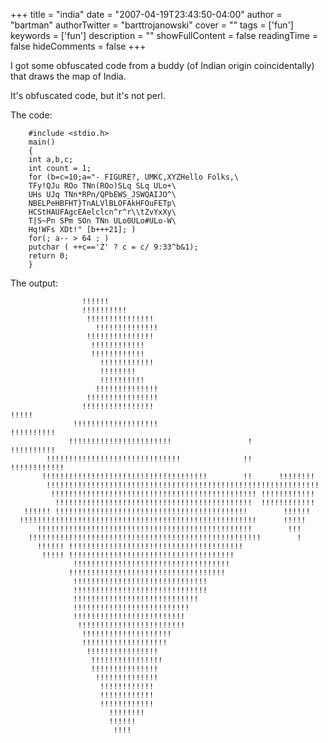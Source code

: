 +++
title = "india"
date = "2007-04-19T23:43:50-04:00"
author = "bartman"
authorTwitter = "barttrojanowski"
cover = ""
tags = ['fun']
keywords = ['fun']
description = ""
showFullContent = false
readingTime = false
hideComments = false
+++

I got some obfuscated code from a buddy (of Indian origin coincidentally) that draws the map of India.

It's obfuscated code, but it's not perl.

<!--more-->

The code:

        #include <stdio.h>
        main()
        {
        int a,b,c;
        int count = 1;
        for (b=c=10;a="- FIGURE?, UMKC,XYZHello Folks,\
        TFy!QJu ROo TNn(ROo)SLq SLq ULo+\
        UHs UJq TNn*RPn/QPbEWS_JSWQAIJO^\
        NBELPeHBFHT}TnALVlBLOFAkHFOuFETp\
        HCStHAUFAgcEAelclcn^r^r\\tZvYxXy\
        T|S~Pn SPm SOn TNn ULo0ULo#ULo-W\
        Hq!WFs XDt!" [b+++21]; )
        for(; a-- > 64 ; )
        putchar ( ++c=='Z' ? c = c/ 9:33^b&1);
        return 0;
        }


The output:

                    !!!!!!                                                     
                    !!!!!!!!!!                                                 
                     !!!!!!!!!!!!!!!                                           
                       !!!!!!!!!!!!!!                                          
                     !!!!!!!!!!!!!!!                                           
                      !!!!!!!!!!!!                                             
                      !!!!!!!!!!!!                                             
                        !!!!!!!!!!!!                                           
                        !!!!!!!!                                               
                        !!!!!!!!!!                                             
                       !!!!!!!!!!!!!!                                          
                     !!!!!!!!!!!!!!!!                                          
                    !!!!!!!!!!!!!!!!                                  !!!!!    
                  !!!!!!!!!!!!!!!!!!!                               !!!!!!!!!! 
                 !!!!!!!!!!!!!!!!!!!!!!!                 !         !!!!!!!!!!  
            !!!!!!!!!!!!!!!!!!!!!!!!!!!!!!              !!     !!!!!!!!!!!!    
           !!!!!!!!!!!!!!!!!!!!!!!!!!!!!!!!!!!!!        !!      !!!!!!!!       
            !!!!!!!!!!!!!!!!!!!!!!!!!!!!!!!!!!!!!!!!!!!!!!!!!!!!!!!!!!!!!      
             !!!!!!!!!!!!!!!!!!!!!!!!!!!!!!!!!!!!!!!!!!!!!! !!!!!!!!!!!!       
              !!!!!!!!!!!!!!!!!!!!!!!!!!!!!!!!!!!!!!!!!!!!  !!!!!!!!!!!!       
       !!!!!! !!!!!!!!!!!!!!!!!!!!!!!!!!!!!!!!!!!!!!!!!!!        !!!!!!        
      !!!!!!!!!!!!!!!!!!!!!!!!!!!!!!!!!!!!!!!!!!!!!!!!!!!!!      !!!!!         
          !!!!!!!!!!!!!!!!!!!!!!!!!!!!!!!!!!!!!!!!!!!!!!!!        !!!          
        !!!!!!!!!!!!!!!!!!!!!!!!!!!!!!!!!!!!!!!!!!!!!!!!!!!!        !          
          !!!!!! !!!!!!!!!!!!!!!!!!!!!!!!!!!!!!!!!!!!!!!                       
           !!!!! !!!!!!!!!!!!!!!!!!!!!!!!!!!!!!!!!!!!!                         
                  !!!!!!!!!!!!!!!!!!!!!!!!!!!!!!!!!!!                          
                 !!!!!!!!!!!!!!!!!!!!!!!!!!!!!!!!!!!                           
                  !!!!!!!!!!!!!!!!!!!!!!!!!!!!!!                               
                  !!!!!!!!!!!!!!!!!!!!!!!!!!!!!!                               
                  !!!!!!!!!!!!!!!!!!!!!!!!!!!!                                 
                  !!!!!!!!!!!!!!!!!!!!!!!!!!                                   
                  !!!!!!!!!!!!!!!!!!!!!!!!!                                    
                   !!!!!!!!!!!!!!!!!!!!!!!!                                    
                    !!!!!!!!!!!!!!!!!!!!                                       
                    !!!!!!!!!!!!!!!!!!!                                        
                     !!!!!!!!!!!!!!!!                                          
                      !!!!!!!!!!!!!!!!                                         
                      !!!!!!!!!!!!!!!                                          
                       !!!!!!!!!!!!!!                                          
                        !!!!!!!!!!!!                                           
                        !!!!!!!!!!!!                                           
                        !!!!!!!!!!!!                                           
                          !!!!!!!!                                             
                          !!!!!!                                               
                           !!!!                                                

